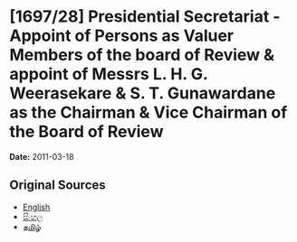 # [1697/28] Presidential Secretariat - Appoint of Persons as Valuer Members of the board of Review & appoint of Messrs L. H. G. Weerasekare & S. T. Gunawardane as the Chairman & Vice Chairman of the Board of Review

**Date:** 2011-03-18

## Original Sources

- [English](https://documents.gov.lk/view/extra-gazettes/2011/3/1697-28_E.pdf)
- [සිංහල](https://documents.gov.lk/view/extra-gazettes/2011/3/1697-28_S.pdf)
- [தமிழ்](https://documents.gov.lk/view/extra-gazettes/2011/3/1697-28_T.pdf)
